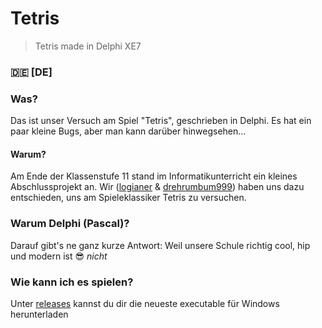 # Tetris
> Tetris made in Delphi XE7

### :de: [DE]
### Was?
Das ist unser Versuch am Spiel "Tetris", geschrieben in Delphi. Es hat ein paar kleine Bugs, aber man kann darüber hinwegsehen...

#### Warum?
Am Ende der Klassenstufe 11 stand im Informatikunterricht ein kleines Abschlussprojekt an. Wir ([logianer](//github.com/logianer) & [drehrumbum999](//github.com/drehrumbum999)) haben uns dazu entschieden, uns am Spieleklassiker Tetris zu versuchen.

### Warum Delphi (Pascal)?
Darauf gibt's ne ganz kurze Antwort: Weil unsere Schule richtig cool, hip und modern ist :sunglasses: *nicht*

### Wie kann ich es spielen?
Unter [releases](//github.com/logianer/tetris-inf23/releases) kannst du dir die neueste executable für Windows herunterladen